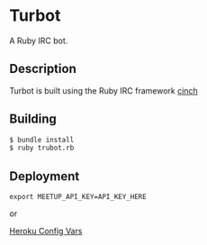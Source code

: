 # Turbot

A Ruby IRC bot.

## Description

Turbot is built using the Ruby IRC framework [cinch](https://github.com/Jberlinsky/rmeetup/)

## Building

```bash
$ bundle install
$ ruby trubot.rb
```


## Deployment

```export MEETUP_API_KEY=API_KEY_HERE```

or

[Heroku Config Vars](https://devcenter.heroku.com/articles/config-vars)

